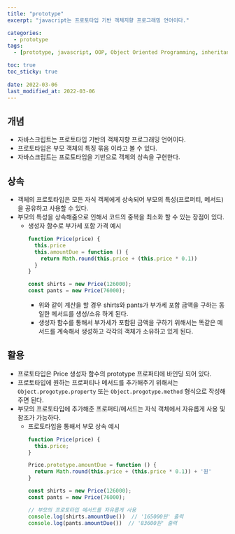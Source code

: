 ```yaml
---
title: "prototype"
excerpt: "javacript는 프로토타입 기반 객체지향 프로그래밍 언어이다."

categories:
  - prototype
tags:
  - [prototype, javascript, OOP, Object Oriented Programming, inheritance]

toc: true
toc_sticky: true
 
date: 2022-03-06
last_modified_at: 2022-03-06
---
```


## 개념

- 자바스크립트는 프로토타입 기반의 객체지향 프로그래밍 언어이다.
- 프로토타입은 부모 객체의 특징 묶음 이라고 볼 수 있다.
- 자바스크립트는 프로토타입을 기반으로 객체의 상속을 구현한다.

## 상속

- 객체의 프로토타입은 모든 자식 객체에게 상속되어 부모의 특성(프로퍼티, 메서드)을 공유하고 사용할 수 있다.
- 부모의 특성을 상속해줌으로 인해서 코드의 중복을 최소화 할 수 있는 장점이 있다.
  - 생성자 함수로 부가세 포함 가격 예시
    ```jsx
    function Price(price) {
      this.price
      this.amountDue = function () {
        return Math.round(this.price + (this.price * 0.1))
      }
    }

    const shirts = new Price(126000);
    const pants = new Price(76000);
    ```
    - 위와 같이 계산을 할 경우 shirts와 pants가 부가세 포함 금액을 구하는 동일한 메서드를 생성/소유 하게 된다.
    - 생성자 함수를 통해서 부가세가 포함된 금액을 구하기 위해서는 똑같은 메서드를 계속해서 생성하고 각각의 객체가 소유하고 있게 된다.

## 활용

- 프로토타입은 Price 생성자 함수의 prototype 프로퍼티에 바인딩 되어 있다.
- 프로토타입에 원하는 프로퍼티나 메서드를 추가해주기 위해서는 `Object.progotype.property` 또는 `Object.progotype.method` 형식으로 작성해주면 된다.
- 부모의 프로토타입에 추가해준 프로퍼티/메서드는 자식 객체에서 자유롭게 사용 및 참조가 가능하다.
  - 프로토타입을 통해서 부모 상속 예시
    ```jsx
    function Price(price) {
      this.price;
    }

    Price.prototype.amountDue = function () {
      return Math.round(this.price + (this.price * 0.1)) + '원'
    }

    const shirts = new Price(126000);
    const pants = new Price(76000);

    // 부모의 프로토타입 메서드를 자유롭게 사용
    console.log(shirts.amountDue())  // '165000원' 출력 
    console.log(pants.amountDue())  // '83600원' 출력
    ```

